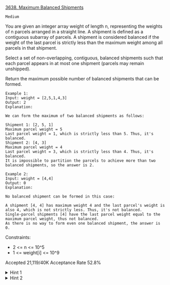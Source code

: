 [3638. Maximum Balanced Shipments](https://leetcode.com/problems/maximum-balanced-shipments/)

`Medium`

You are given an integer array weight of length n, representing the weights of n parcels arranged in a straight line. A shipment is defined as a contiguous subarray of parcels. A shipment is considered balanced if the weight of the last parcel is strictly less than the maximum weight among all parcels in that shipment.

Select a set of non-overlapping, contiguous, balanced shipments such that each parcel appears in at most one shipment (parcels may remain unshipped).

Return the maximum possible number of balanced shipments that can be formed.

```
Example 1:
Input: weight = [2,5,1,4,3]
Output: 2
Explanation:

We can form the maximum of two balanced shipments as follows:

Shipment 1: [2, 5, 1]
Maximum parcel weight = 5
Last parcel weight = 1, which is strictly less than 5. Thus, it's balanced.
Shipment 2: [4, 3]
Maximum parcel weight = 4
Last parcel weight = 3, which is strictly less than 4. Thus, it's balanced.
It is impossible to partition the parcels to achieve more than two balanced shipments, so the answer is 2.

Example 2:
Input: weight = [4,4]
Output: 0
Explanation:

No balanced shipment can be formed in this case:

A shipment [4, 4] has maximum weight 4 and the last parcel's weight is also 4, which is not strictly less. Thus, it's not balanced.
Single-parcel shipments [4] have the last parcel weight equal to the maximum parcel weight, thus not balanced.
As there is no way to form even one balanced shipment, the answer is 0.
```

Constraints:

- 2 <= n <= 10^5
- 1 <= weight[i] <= 10^9

Accepted
21,119/40K
Acceptance Rate
52.8%

<details>
<summary>Hint 1</summary>

Use a monotonic stack to find for each end index i the nearest previous index j with weight[j] > weight[i] (set j = -1 if none).

</details>
<details>
<summary>Hint 2</summary>

Then set dp[i] = best[j] + 1 (using best[-1] = 0), and update best[i] = max(best[i-1], dp[i]); the result is best[n-1].

</details>